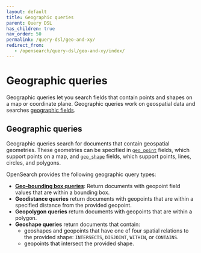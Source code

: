```yaml
---
layout: default
title: Geographic queries
parent: Query DSL
has_children: true
nav_order: 50
permalink: /query-dsl/geo-and-xy/
redirect_from:
   - /opensearch/query-dsl/geo-and-xy/index/
---
```


# Geographic queries

Geographic queries let you search fields that contain points and shapes on a map or coordinate plane. Geographic queries work on geospatial data and searches [geographic fields]({{site.url}}{{site.baseurl}}/opensearch/supported-field-types/geographic).

## Geographic queries

Geographic queries search for documents that contain geospatial geometries. These geometries can be specified in [`geo_point`]({{site.url}}{{site.baseurl}}/opensearch/supported-field-types/geo-point) fields, which support points on a map, and [`geo_shape`]({{site.url}}{{site.baseurl}}/opensearch/supported-field-types/geo-shape) fields, which support points, lines, circles, and polygons. 

OpenSearch provides the following geographic query types:

- [**Geo-bounding box queries**]({{site.url}}{{site.baseurl}}/opensearch/query-dsl/geo-and-xy/geo-bounding-box/): Return documents with geopoint field values that are within a bounding box. 
- **Geodistance queries** return documents with geopoints that are within a specified distance from the provided geopoint.
- **Geopolygon queries** return documents with geopoints that are within a polygon.
- **Geoshape queries** return documents that contain:
    - geoshapes and geopoints that have one of four spatial relations to the provided shape: `INTERSECTS`, `DISJOINT`, `WITHIN`, or `CONTAINS`.
    - geopoints that intersect the provided shape.